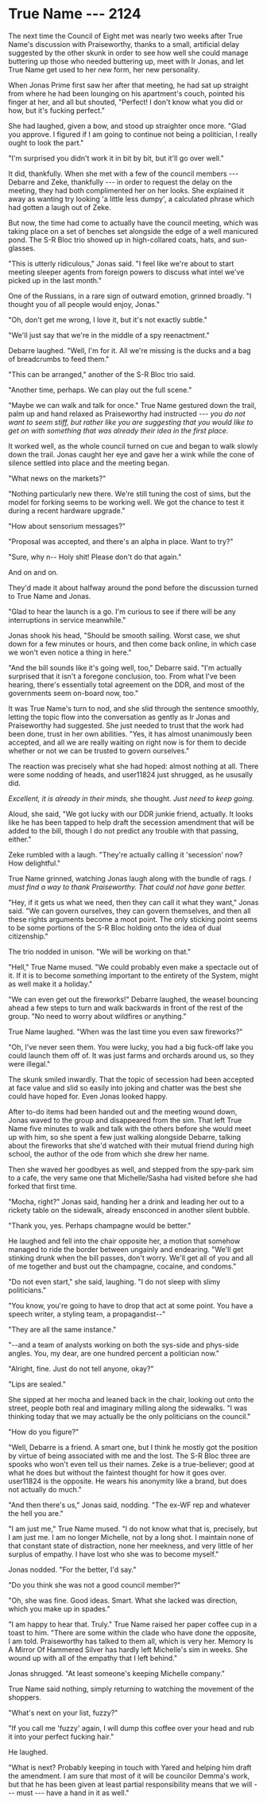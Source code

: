 # True Name --- 2124

The next time the Council of Eight met was nearly two weeks after True Name's discussion with Praiseworthy, thanks to a small, artificial delay suggested by the other skunk in order to see how well she could manage buttering up those who needed buttering up, meet with Ir Jonas, and let True Name get used to her new form, her new personality.

When Jonas Prime first saw her after that meeting, he had sat up straight from where he had been lounging on his apartment's couch, pointed his finger at her, and all but shouted, "Perfect! I don't know what you did or how, but it's fucking perfect."

She had laughed, given a bow, and stood up straighter once more. "Glad you approve. I figured if I am going to continue not being a politician, I really ought to look the part."

"I'm surprised you didn't work it in bit by bit, but it'll go over well."

It did, thankfully. When she met with a few of the council members --- Debarre and Zeke, thankfully --- in order to request the delay on the meeting, they had both complimented her on her looks. She explained it away as wanting try looking 'a little less dumpy', a calculated phrase which had gotten a laugh out of Zeke.

But now, the time had come to actually have the council meeting, which was taking place on a set of benches set alongside the edge of a well manicured pond. The S-R Bloc trio showed up in high-collared coats, hats, and sun-glasses.

"This is utterly ridiculous," Jonas said. "I feel like we're about to start meeting sleeper agents from foreign powers to discuss what intel we've picked up in the last month."

One of the Russians, in a rare sign of outward emotion, grinned broadly. "I thought you of all people would enjoy, Jonas."

"Oh, don't get me wrong, I love it, but it's not exactly subtle."

"We'll just say that we're in the middle of a spy reenactment."

Debarre laughed. "Well, I'm for it. All we're missing is the ducks and a bag of breadcrumbs to feed them."

"This can be arranged," another of the S-R Bloc trio said.

"Another time, perhaps. We can play out the full scene."

"Maybe we can walk and talk for once." True Name gestured down the trail, palm up and hand relaxed as Praiseworthy had instructed --- *you do not want to seem stiff, but rather like you are suggesting that you would like to get on with something that was already their idea in the first place.*

It worked well, as the whole council turned on cue and began to walk slowly down the trail. Jonas caught her eye and gave her a wink while the cone of silence settled into place and the meeting began.

"What news on the markets?"

"Nothing particularly new there. We're still tuning the cost of sims, but the model for forking seems to be working well. We got the chance to test it during a recent hardware upgrade."

"How about sensorium messages?"

"Proposal was accepted, and there's an alpha in place. Want to try?"

"Sure, why n-- Holy shit! Please don't do that again."

And on and on.

They'd made it about halfway around the pond before the discussion turned to True Name and Jonas.

"Glad to hear the launch is a go. I'm curious to see if there will be any interruptions in service meanwhile."

Jonas shook his head, "Should be smooth sailing. Worst case, we shut down for a few minutes or hours, and then come back online, in which case we won't even notice a thing in here."

"And the bill sounds like it's going well, too," Debarre said. "I'm actually surprised that it isn't a foregone conclusion, too. From what I've been hearing, there's essentially total agreement on the DDR, and most of the governments seem on-board now, too."

It was True Name's turn to nod, and she slid through the sentence smoothly, letting the topic flow into the conversation as gently as Ir Jonas and Praiseworthy had suggested. She just needed to trust that the work had been done, trust in her own abilities. "Yes, it has almost unanimously been accepted, and all we are really waiting on right now is for them to decide whether or not we can be trusted to govern ourselves."

The reaction was precisely what she had hoped: almost nothing at all. There were some nodding of heads, and user11824 just shrugged, as he ususally did.

*Excellent, it is already in their minds,* she thought. *Just need to keep going.*

Aloud, she said, "We got lucky with our DDR junkie friend, actually. It looks like he has been tapped to help draft the secession amendment that will be added to the bill, though I do not predict any trouble with that passing, either."

Zeke rumbled with a laugh. "They're actually calling it 'secession' now? How delightful."

True Name grinned, watching Jonas laugh along with the bundle of rags. *I must find a way to thank Praiseworthy. That could not have gone better.*

"Hey, if it gets us what we need, then they can call it what they want," Jonas said. "We can govern ourselves, they can govern themselves, and then all these rights arguments become a moot point. The only sticking point seems to be some portions of the S-R Bloc holding onto the idea of dual citizenship."

The trio nodded in unison. "We will be working on that."

"Hell," True Name mused. "We could probably even make a spectacle out of it. If it is to become something important to the entirety of the System, might as well make it a holiday."

"We can even get out the fireworks!" Debarre laughed, the weasel bouncing ahead a few steps to turn and walk backwards in front of the rest of the group. "No need to worry about wildfires or anything."

True Name laughed. "When was the last time you even saw fireworks?"

"Oh, I've never seen them. You were lucky, you had a big fuck-off lake you could launch them off of. It was just farms and orchards around us, so they were illegal."

The skunk smiled inwardly. That the topic of secession had been accepted at face value and slid so easily into joking and chatter was the best she could have hoped for. Even Jonas looked happy.

After to-do items had been handed out and the meeting wound down, Jonas waved to the group and disappeared from the sim. That left True Name five minutes to walk and talk with the others before she would meet up with him, so she spent a few just walking alongside Debarre, talking about the fireworks that she'd watched with their mutual friend during high school, the author of the ode from which she drew her name.

Then she waved her goodbyes as well, and stepped from the spy-park sim to a cafe, the very same one that Michelle/Sasha had visited before she had forked that first time.

"Mocha, right?" Jonas said, handing her a drink and leading her out to a rickety table on the sidewalk, already ensconced in another silent bubble.

"Thank you, yes. Perhaps champagne would be better."

He laughed and fell into the chair opposite her, a motion that somehow managed to ride the border between ungainly and endearing. "We'll get stinking drunk when the bill passes, don't worry. We'll get all of you and all of me together and bust out the champagne, cocaine, and condoms."

"Do not even start," she said, laughing. "I do not sleep with slimy politicians."

"You know, you're going to have to drop that act at some point. You have a speech writer, a styling team, a propagandist--"

"They are all the same instance."

"--and a team of analysts working on both the sys-side and phys-side angles. You, my dear, are one hundred percent a politician now."

"Alright, fine. Just do not tell anyone, okay?"

"Lips are sealed."

She sipped at her mocha and leaned back in the chair, looking out onto the street, people both real and imaginary milling along the sidewalks. "I was thinking today that we may actually be the only politicians on the council."

"How do you figure?"

"Well, Debarre is a friend. A smart one, but I think he mostly got the position by virtue of being associated with me and the lost. The S-R Bloc three are spooks who won't even tell us their names. Zeke is a true-believer; good at what he does but without the faintest thought for how it goes over. user11824 is the opposite. He wears his anonymity like a brand, but does not actually do much."

"And then there's us," Jonas said, nodding. "The ex-WF rep and whatever the hell you are."

"I am just me," True Name mused. "I do not know what that is, precisely, but I am just me. I am no longer Michelle, not by a long shot. I maintain none of that constant state of distraction, none her meekness, and very little of her surplus of empathy. I have lost who she was to become myself."

Jonas nodded. "For the better, I'd say."

"Do you think she was not a good council member?"

"Oh, she was fine. Good ideas. Smart. What she lacked was direction, which you make up in spades."

"I am happy to hear that. Truly." True Name raised her paper coffee cup in a toast to him. "There are some within the clade who have done the opposite, I am told. Praiseworthy has talked to them all, which is very her. Memory Is A Mirror Of Hammered Silver has hardly left Michelle's sim in weeks. She wound up with all of the empathy that I left behind."

Jonas shrugged. "At least someone's keeping Michelle company."

True Name said nothing, simply returning to watching the movement of the shoppers.

"What's next on your list, fuzzy?"

"If you call me 'fuzzy' again, I will dump this coffee over your head and rub it into your perfect fucking hair."

He laughed.

"What is next? Probably keeping in touch with Yared and helping him draft the amendment. I am sure that most of it will be councilor Demma's work, but that he has been given at least partial responsibility means that we will --- must --- have a hand in it as well."




